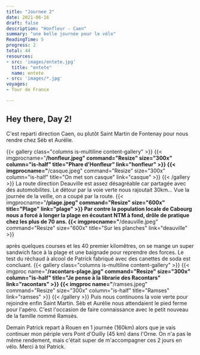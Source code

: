 ```yaml
---
title: "Journee 2"
date: 2021-06-16
draft: false
description: "Honfleur - Caen"
summary: "une belle journée pour le vélo"
ReadingTime: 5
progress: 2
total: 44
resources:
- src: 'images/entete.jpg'
  title: "entete"
  name: entete
- src: 'images/*.jpg'
voyages:
- Tour de France

---
```

## Hey there, Day 2!
C'est reparti direction Caen, ou plutôt Saint Martin de Fontenay pour nous rendre chez Sèb et Aurélie.

{{< gallery class="columns is-multiline content-gallery" >}}
{{< imgprocname="**/honfleur.jpeg" command="Resize" size="300x" column="is-half" title="Phare d'Honfleur" link="honfleur" >}}
{{< imgprocname="**/casque.jpeg" command="Resize" size="300x" column="is-half" title="On met son casque" link="casque" >}}
{{< /gallery >}}
La route direction Deauville est assez désagréable car partagée avec des automobilites. Le détour par la voie verte nous rajoutait 30km... Vue la journée de la veille, on a coupé par la route.
{{< imgprocname="**/plage.jpeg" command="Resize" size="600x" title="Plage" link="plage" >}}
Par contre la population locale de Cabourg nous a forcé à longer la plage en écoutant NTM à fond, drôle de pratique chez les plus de 70 ans.
{{< imgprocname="**/deauville.jpeg" command="Resize" size="600x" title="Sur les planches" link="deauville" >}}

après quelques courses et les 40 premier kilomêtres, on se mange un super sandwich face à la plage et une baignade pour reprendre des forces. Le test du réchaud à alcool de Patrick fabriqué avec des canettes de soda est concluant.
{{< gallery class="columns is-multiline content-gallery" >}}
{{< imgproc name="**/racontars-plage.jpg" command="Resize" size="300x" column="is-half" title="Je pense à la librarie des Racontars" link="racontars" >}}
{{< imgproc name="**/ramses.jpeg" command="Resize" size="300x" column="is-half" title="Ramses" link="ramses" >}}
{{< /gallery >}}
Puis nous continuons la voie verte pour rejoindre enfin Saint Martin. Sèb et Aurélie nous attendaient le pied ferme pour l'apéro. C'est l'occasion de faire connaissance avec le petit nouveau de la famille nommé Ramsès.

Demain Patrick repart à Rouen en 1 journée (160km) alors que je vais continuer mon périple vers Pont d'Ouilly (45 km) dans l'Orne. On n'a pas le même rendement, mais c'était super de m'accompagner ces 2 jours en vélo. Merci à toi Patrick.





